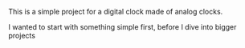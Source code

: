 This is a simple project for a digital clock made of analog clocks. 

I wanted to start with something simple first, before I dive into bigger projects
